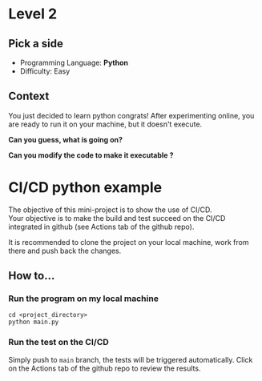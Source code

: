 # Level 2
## Pick a side

* Programming Language: **Python**
* Difficulty: Easy

## Context
You just decided to learn python congrats!
After experimenting online, you are ready to run it on your machine, but it doesn't execute.


**Can you guess, what is going on?**

**Can you modify the code to make it executable ?**

# CI/CD python example

The objective of this mini-project is to show the use of CI/CD.  
Your objective is to make the build and test succeed on the CI/CD integrated in github (see Actions tab of the github repo).

It is recommended to clone the project on your local machine, work from there and push back the changes.

## How to...

### Run the program on my local machine

```
cd <project_directory>
python main.py
```


### Run the test on the CI/CD

Simply push to `main` branch, the tests will be triggered automatically.
Click on the Actions tab of the github repo to review the results.